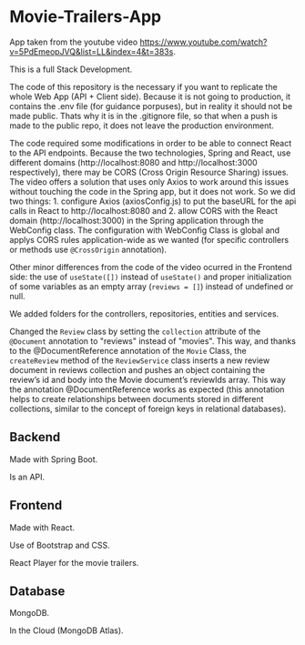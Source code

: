 # Movie-Trailers-App
App taken from the youtube video https://www.youtube.com/watch?v=5PdEmeopJVQ&list=LL&index=4&t=383s.

This is a full Stack Development.

The code of this repository is the necessary if you want to replicate the whole Web App (API + Client side). Because it is not going to production, it contains the .env file (for guidance porpuses), but in reality it should not be made public. Thats why it is in the .gitignore file, so that when a push is made to the public repo, it does not leave the production environment.

The code required some modifications in order to be able to connect React to the API endpoints. Because the two technologies, Spring and React, use different domains (http://localhost:8080 and http://localhost:3000 respectively), there may be CORS (Cross Origin Resource Sharing) issues. The video offers a solution that uses only Axios to work around this issues without touching the code in the Spring app, but it does not work. So we did two things: 1. configure Axios (axiosConfig.js) to put the baseURL for the api calls in React to http://localhost:8080 and 2. allow CORS with the React domain (http://localhost:3000) in the Spring application through the WebConfig class. The configuration with WebConfig Class is global and applys CORS rules application-wide as we wanted (for specific controllers or methods use `@CrossOrigin` annotation).

Other minor differences from the code of the video ocurred in the Frontend side: the use of `useState([])` instead of `useState()` and proper initialization of some variables as an empty array (`reviews = []`) instead of undefined or null.

We added folders for the controllers, repositories, entities and services. 

Changed the `Review` class by setting the `collection` attribute of the `@Document` annotation  to "reviews" instead of "movies". This way, and thanks to the @DocumentReference annotation of the `Movie` Class, the `createReview` method of the `ReviewService` class inserts a new review document in reviews collection and pushes an object containing the review’s id and body into the Movie document’s reviewIds array. This way the annotation @DocumentReference works as expected (this annotation helps to create relationships between documents stored in different collections, similar to the concept of foreign keys in relational databases).


## Backend
Made with Spring Boot.

Is an API.

## Frontend
Made with React.

Use of Bootstrap and CSS.

React Player for the movie trailers.

## Database
MongoDB.

In the Cloud (MongoDB Atlas).

